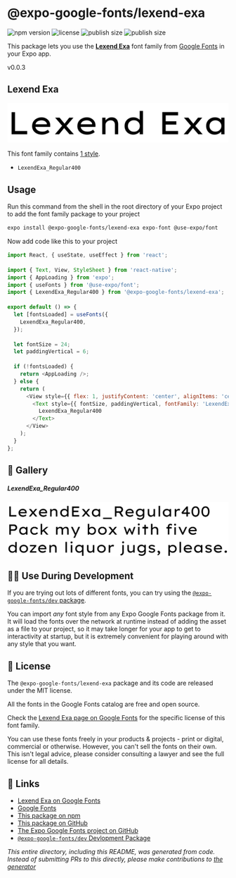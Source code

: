 # @expo-google-fonts/lexend-exa

![npm version](https://flat.badgen.net/npm/v/@expo-google-fonts/lexend-exa)
![license](https://flat.badgen.net/github/license/expo/google-fonts)
![publish size](https://flat.badgen.net/packagephobia/install/@expo-google-fonts/lexend-exa)
![publish size](https://flat.badgen.net/packagephobia/publish/@expo-google-fonts/lexend-exa)

This package lets you use the [**Lexend Exa**](https://fonts.google.com/specimen/Lexend+Exa) font family from [Google Fonts](https://fonts.google.com/) in your Expo app.

v0.0.3

## Lexend Exa

![Lexend Exa](./font-family.png)

This font family contains [1 style](#-gallery).

- `LexendExa_Regular400`

## Usage

Run this command from the shell in the root directory of your Expo project to add the font family package to your project
```sh
expo install @expo-google-fonts/lexend-exa expo-font @use-expo/font
```

Now add code like this to your project
```js
import React, { useState, useEffect } from 'react';

import { Text, View, StyleSheet } from 'react-native';
import { AppLoading } from 'expo';
import { useFonts } from '@use-expo/font';
import { LexendExa_Regular400 } from '@expo-google-fonts/lexend-exa';

export default () => {
  let [fontsLoaded] = useFonts({
    LexendExa_Regular400,
  });

  let fontSize = 24;
  let paddingVertical = 6;

  if (!fontsLoaded) {
    return <AppLoading />;
  } else {
    return (
      <View style={{ flex: 1, justifyContent: 'center', alignItems: 'center' }}>
        <Text style={{ fontSize, paddingVertical, fontFamily: 'LexendExa_Regular400' }}>
          LexendExa_Regular400
        </Text>
      </View>
    );
  }
};

```

## 🔡 Gallery

##### LexendExa_Regular400
![LexendExa_Regular400](./fb84184cbd1e9470db5355e5c25309509f5f98bf0676304b47958907ba6f7e12.ttf.png)


## 👩‍💻 Use During Development

If you are trying out lots of different fonts, you can try using the [`@expo-google-fonts/dev` package](https://github.com/expo/google-fonts/tree/master/font-packages/dev#readme).

You can import *any* font style from any Expo Google Fonts package from it. It will load the fonts
over the network at runtime instead of adding the asset as a file to your project, so it may take longer
for your app to get to interactivity at startup, but it is extremely convenient
for playing around with any style that you want.

## 📖 License

The `@expo-google-fonts/lexend-exa` package and its code are released under the MIT license.

All the fonts in the Google Fonts catalog are free and open source.

Check the [Lexend Exa page on Google Fonts](https://fonts.google.com/specimen/Lexend+Exa) for the specific license of this font family.

You can use these fonts freely in your products & projects - print or digital, commercial or otherwise. However, you can't sell the fonts on their own. This isn't legal advice, please consider consulting a lawyer and see the full license for all details.

## 🔗 Links

- [Lexend Exa on Google Fonts](https://fonts.google.com/specimen/Lexend+Exa)
- [Google Fonts](https://fonts.google.com/)
- [This package on npm](https://www.npmjs.com/package/@expo-google-fonts/lexend-exa)
- [This package on GitHub](https://github.com/expo/google-fonts/tree/master/font-packages/lexend-exa)
- [The Expo Google Fonts project on GitHub](https://github.com/expo/google-fonts)
- [`@expo-google-fonts/dev` Devlopment Package](https://github.com/expo/google-fonts/tree/master/font-packages/dev)


*This entire directory, including this README, was generated from code. Instead of submitting PRs to this directly, please make contributions to [the generator](https://github.com/expo/google-fonts/tree/master/packages/generator)*
